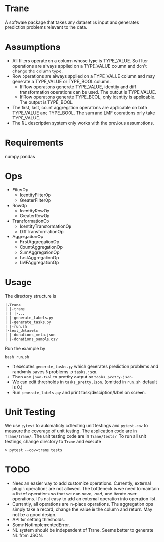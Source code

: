 # Trane
A software package that takes any dataset as input and generates prediction problems relevant to the data. 

# Assumptions
- All filters operate on a column whose type is TYPE\_VALUE. So filter operations are always applied on a TYPE\_VALUE column and don't change the column type.
- Row operations are always applied on a TYPE\_VALUE column and may generate a TYPE\_VALUE or TYPE\_BOOL column.
  - If Row operations generate TYPE\_VALUE, identity and diff transformation operations can be used. The output is TYPE\_VALUE.
  - If Row operations generate TYPE\_BOOL, only identity is applicable. The output is TYPE\_BOOL.
- The first, last, count aggregation operations are applicable on both TYPE\_VALUE and TYPE\_BOOL. The sum and LMF operations only take TYPE_VALUE.
- The NL description system only works with the previous assumptions.

# Requirements
numpy
pandas

# Ops
- FilterOp
    - IdentityFilterOp
    - GreaterFilterOp
- RowOp
    - IdentityRowOp
    - GreaterRowOp
- TransformationOp
    - IdentityTransformationOp
    - DiffTransformationOp
- AggregationOp
    - FirstAggregationOp
    - CountAggregationOp
    - SumAggregationOp
    - LastAggregationOp
    - LMFAggregationOp

# Usage
The directory structure is

```
|-Trane
| |-trane
| | |-...
| |-generate_labels.py
| |-generate_tasks.py
| |-run.sh
|-test_datasets
| |-donations_meta.json
| |-donations_sample.csv
```
Run the example by

```
bash run.sh
```
- It executes `generate_tasks.py` which generates prediction problems and randomly saves 5 problems to `tasks.json`.
- Then use `json.tool` to prettify output as `tasks_pretty.json`.
- We can edit thresholds in `tasks_pretty.json`. (omitted in `run.sh`, default is 0.)
- Run `generate_labels.py` and print task/desciption/label on screen.

# Unit Testing
We use `pytest` to automaticly collecting unit testings and `pytest-cov` to measure the coverage of unit testing. The application code are in `Trane/trane/`. The unit testing code are in `Trane/tests/`. To run all unit testings, change directory to `Trane` and execute

```
> pytest --cov=trane tests
```

# TODO
- Need an easier way to add customize operations. Currently, external plugin operations are not allowed. The bottleneck is we need to maintain a list of operations so that we can save, load, and iterate over operations. It's not easy to add an external operation into operation list. 
- Currently, all operations are in-place operations. The aggregation ops simply take a record, change the value in the column and return. May not be a good design.
- API for setting thresholds. 
- Some NotImplementedError.
- NL system should be independent of Trane. Seems better to generate NL from JSON.
